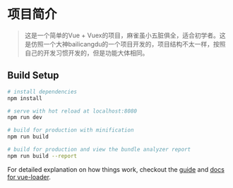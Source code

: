 # 项目简介

> 这是一个简单的Vue + Vuex的项目，麻雀虽小五脏俱全，适合初学者。这是仿照一个大神bailicangdu的一个项目开发的，项目结构不太一样，按照自己的开发习惯开发的，但是功能大体相同。

## Build Setup

``` bash
# install dependencies
npm install

# serve with hot reload at localhost:8080
npm run dev

# build for production with minification
npm run build

# build for production and view the bundle analyzer report
npm run build --report
```

For detailed explanation on how things work, checkout the [guide](http://vuejs-templates.github.io/webpack/) and [docs for vue-loader](http://vuejs.github.io/vue-loader).
